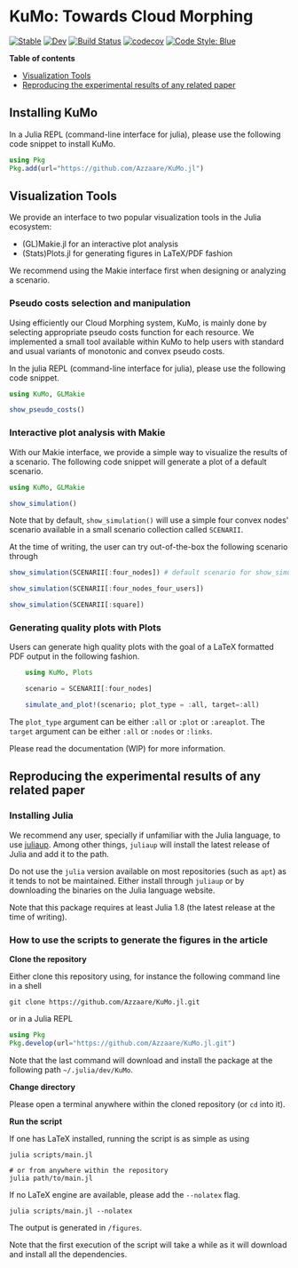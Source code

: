 # KuMo: Towards Cloud Morphing

[![Stable](https://img.shields.io/badge/docs-stable-blue.svg)](https://Azzaare.github.io/KuMo.jl/stable)
[![Dev](https://img.shields.io/badge/docs-dev-blue.svg)](https://Azzaare.github.io/KuMo.jl/dev)
[![Build Status](https://github.com/Azzaare/KuMo.jl/actions/workflows/CI.yml/badge.svg?branch=main)](https://github.com/Azzaare/KuMo.jl/actions/workflows/CI.yml?query=branch%3Amain)
[![codecov](https://codecov.io/gh/Azzaare/KuMo.jl/branch/main/graph/badge.svg?token=rlJUxj3NkP)](https://codecov.io/gh/Azzaare/KuMo.jl)
[![Code Style: Blue](https://img.shields.io/badge/code%20style-blue-4495d1.svg)](https://github.com/invenia/BlueStyle)
<!-- [![ColPrac: Contributor's Guide on Collaborative Practices for Community Packages](https://img.shields.io/badge/ColPrac-Contributor's%20Guide-blueviolet)](https://github.com/SciML/ColPrac) -->
<!-- [![PkgEval](https://JuliaCI.github.io/NanosoldierReports/pkgeval_badges/K/KuMo.svg)](https://JuliaCI.github.io/NanosoldierReports/pkgeval_badges/report.html) -->

**Table of contents**

- [Visualization Tools](https://github.com/Azzaare/KuMo.jl#visualization-tools)
- [Reproducing the experimental results of any related paper](https://github.com/Azzaare/KuMo.jl#reproducing-the-experimental-results-of-any-related-paper)

## Installing KuMo

In a Julia REPL (command-line interface for julia), please use the following code snippet to install KuMo.

```julia
using Pkg
Pkg.add(url="https://github.com/Azzaare/KuMo.jl")
```

## Visualization Tools

We provide an interface to two popular visualization tools in the Julia ecosystem:
- (GL)Makie.jl for an interactive plot analysis
- (Stats)Plots.jl for generating figures in LaTeX/PDF fashion

We recommend using the Makie interface first when designing or analyzing a scenario.

### Pseudo costs selection and manipulation

Using efficiently our Cloud Morphing system, KuMo, is mainly done by selecting appropriate pseudo costs function for each resource. We implemented a small tool available within KuMo to help users with standard and usual variants of monotonic and convex pseudo costs.

In the julia REPL (command-line interface for julia), please use the following code snippet.

```julia
using KuMo, GLMakie

show_pseudo_costs()
```

### Interactive plot analysis with Makie

With our Makie interface, we provide a simple way to visualize the results of a scenario. The following code snippet will generate a plot of a default scenario.

```julia
using KuMo, GLMakie

show_simulation()
```

Note that by default, `show_simulation()` will use a simple four convex nodes' scenario available in a small scenario collection called `SCENARII`.

At the time of writing, the user can try out-of-the-box the following scenario through

```julia
show_simulation(SCENARII[:four_nodes]) # default scenario for show_simulation()

show_simulation(SCENARII[:four_nodes_four_users])

show_simulation(SCENARII[:square])
```

### Generating quality plots with Plots

Users can generate high quality plots with the goal of a LaTeX formatted PDF output in the following fashion.

```julia
    using KuMo, Plots

    scenario = SCENARII[:four_nodes]

    simulate_and_plot!(scenario; plot_type = :all, target=:all)
```

The `plot_type` argument can be either `:all` or `:plot` or `:areaplot`. The `target` argument can be either `:all` or `:nodes` or `:links`.

Please read the documentation (WIP) for more information.

## Reproducing the experimental results of any related paper

### Installing Julia

We recommend any user, specially if unfamiliar with the Julia language, to use [juliaup](https://github.com/JuliaLang/juliaup). Among other things, `juliaup` will install the latest release of Julia and add it to the path.

Do not use the `julia` version available on most repositories (such as `apt`) as it tends to not be maintained. Either install through `juliaup` or by downloading the binaries on the Julia language website.

Note that this package requires at least Julia 1.8 (the latest release at the time of writing).
### How to use the scripts to generate the figures in the article

**Clone the repository**

Either clone this repository using, for instance the following command line in a shell

```shell
git clone https://github.com/Azzaare/KuMo.jl.git
```

or in a Julia REPL

```julia
using Pkg
Pkg.develop(url="https://github.com/Azzaare/KuMo.jl.git")
```

Note that the last command will download and install the package at the following path `~/.julia/dev/KuMo`.

**Change directory**

Please open a terminal anywhere within the cloned repository (or `cd` into it).

**Run the script**

If one has LaTeX installed, running the script is as simple as using

```shell
julia scripts/main.jl

# or from anywhere within the repository
julia path/to/main.jl
```

If no LaTeX engine are available, please add the `--nolatex` flag.

```shell
julia scripts/main.jl --nolatex
```

The output is generated in `/figures`.

Note that the first execution of the script will take a while as it will download and install all the dependencies.

<!-- ## Citing

See [`CITATION.bib`](CITATION.bib) for the relevant reference(s). -->
